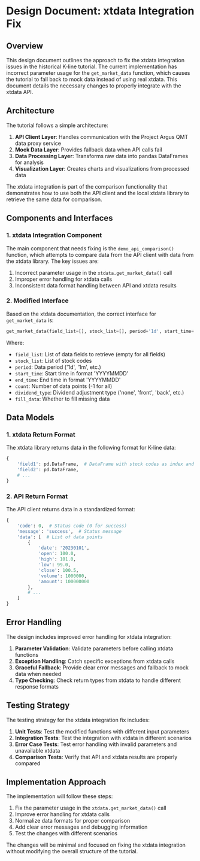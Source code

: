 # Design Document: xtdata Integration Fix

## Overview

This design document outlines the approach to fix the xtdata integration issues in the historical K-line tutorial. The current implementation has incorrect parameter usage for the `get_market_data` function, which causes the tutorial to fall back to mock data instead of using real xtdata. This document details the necessary changes to properly integrate with the xtdata API.

## Architecture

The tutorial follows a simple architecture:

1. **API Client Layer**: Handles communication with the Project Argus QMT data proxy service
2. **Mock Data Layer**: Provides fallback data when API calls fail
3. **Data Processing Layer**: Transforms raw data into pandas DataFrames for analysis
4. **Visualization Layer**: Creates charts and visualizations from processed data

The xtdata integration is part of the comparison functionality that demonstrates how to use both the API client and the local xtdata library to retrieve the same data for comparison.

## Components and Interfaces

### 1. xtdata Integration Component

The main component that needs fixing is the `demo_api_comparison()` function, which attempts to compare data from the API client with data from the xtdata library. The key issues are:

1. Incorrect parameter usage in the `xtdata.get_market_data()` call
2. Improper error handling for xtdata calls
3. Inconsistent data format handling between API and xtdata results

### 2. Modified Interface

Based on the xtdata documentation, the correct interface for `get_market_data` is:

```python
get_market_data(field_list=[], stock_list=[], period='1d', start_time='', end_time='', count=-1, dividend_type='none', fill_data=True)
```

Where:
- `field_list`: List of data fields to retrieve (empty for all fields)
- `stock_list`: List of stock codes
- `period`: Data period ('1d', '1m', etc.)
- `start_time`: Start time in format 'YYYYMMDD'
- `end_time`: End time in format 'YYYYMMDD'
- `count`: Number of data points (-1 for all)
- `dividend_type`: Dividend adjustment type ('none', 'front', 'back', etc.)
- `fill_data`: Whether to fill missing data

## Data Models

### 1. xtdata Return Format

The xtdata library returns data in the following format for K-line data:

```python
{
    'field1': pd.DataFrame,  # DataFrame with stock codes as index and dates as columns
    'field2': pd.DataFrame,
    # ...
}
```

### 2. API Return Format

The API client returns data in a standardized format:

```python
{
    'code': 0,  # Status code (0 for success)
    'message': 'success',  # Status message
    'data': [  # List of data points
        {
            'date': '20230101',
            'open': 100.0,
            'high': 101.0,
            'low': 99.0,
            'close': 100.5,
            'volume': 1000000,
            'amount': 100000000
        },
        # ...
    ]
}
```

## Error Handling

The design includes improved error handling for xtdata integration:

1. **Parameter Validation**: Validate parameters before calling xtdata functions
2. **Exception Handling**: Catch specific exceptions from xtdata calls
3. **Graceful Fallback**: Provide clear error messages and fallback to mock data when needed
4. **Type Checking**: Check return types from xtdata to handle different response formats

## Testing Strategy

The testing strategy for the xtdata integration fix includes:

1. **Unit Tests**: Test the modified functions with different input parameters
2. **Integration Tests**: Test the integration with xtdata in different scenarios
3. **Error Case Tests**: Test error handling with invalid parameters and unavailable xtdata
4. **Comparison Tests**: Verify that API and xtdata results are properly compared

## Implementation Approach

The implementation will follow these steps:

1. Fix the parameter usage in the `xtdata.get_market_data()` call
2. Improve error handling for xtdata calls
3. Normalize data formats for proper comparison
4. Add clear error messages and debugging information
5. Test the changes with different scenarios

The changes will be minimal and focused on fixing the xtdata integration without modifying the overall structure of the tutorial.